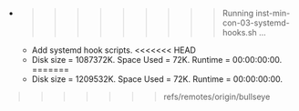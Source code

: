 * >>>>>>>>> Running inst-min-con-03-systemd-hooks.sh ...
  * Add systemd hook scripts.
<<<<<<< HEAD
  * Disk size = 1087372K. Space Used = 72K. Runtime = 00:00:00:00.
=======
  * Disk size = 1209532K. Space Used = 72K. Runtime = 00:00:00:00.
>>>>>>> refs/remotes/origin/bullseye
